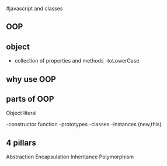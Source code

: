 #javascript and classes

## OOP

## object
- collection of properties and methods 
-toLowerCase

## why use OOP

## parts of OOP
Object literal

-constructor function
-prototypes
-classes
-Instances (new,this)

## 4 pillars

Abstraction
Encapsulation
Inheritance
Polymorphism